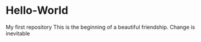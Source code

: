Hello-World
===========

My first repository
This is the beginning of a beautiful friendship.
Change is inevitable
